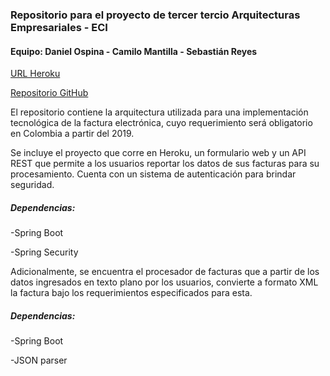 ### Repositorio para el proyecto de tercer tercio Arquitecturas Empresariales - ECI

#### Equipo:  Daniel Ospina - Camilo Mantilla - Sebastián Reyes

[URL Heroku](http://proyecto-arem-omr.herokuapp.com/)

[Repositorio GitHub](https://github.com/danielospina-b/ProyectoAREM3T)


El repositorio contiene la arquitectura utilizada para una implementación tecnológica de la factura electrónica, cuyo requerimiento será obligatorio en Colombia a partir del 2019.

Se incluye el proyecto que corre en Heroku, un formulario web y un API REST que permite a los usuarios reportar los datos de sus facturas para su procesamiento. Cuenta con un sistema de autenticación para brindar seguridad.

##### Dependencias:
-Spring Boot

-Spring Security



Adicionalmente, se encuentra el procesador de facturas que a partir de los datos ingresados en texto plano por los usuarios, convierte a formato XML la factura bajo los requerimientos especificados para esta.

##### Dependencias:
-Spring Boot

-JSON parser
